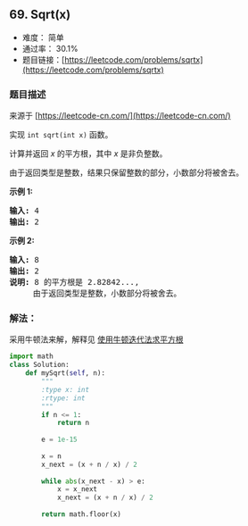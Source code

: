 ## 69. Sqrt(x)

- 难度： 简单
- 通过率： 30.1%
- 题目链接：[https://leetcode.com/problems/sqrtx](https://leetcode.com/problems/sqrtx)


### 题目描述

来源于 [https://leetcode-cn.com/](https://leetcode-cn.com/)

<p>实现&nbsp;<code>int sqrt(int x)</code>&nbsp;函数。</p>

<p>计算并返回&nbsp;<em>x</em>&nbsp;的平方根，其中&nbsp;<em>x </em>是非负整数。</p>

<p>由于返回类型是整数，结果只保留整数的部分，小数部分将被舍去。</p>

<p><strong>示例 1:</strong></p>

<pre><strong>输入:</strong> 4
<strong>输出:</strong> 2
</pre>

<p><strong>示例 2:</strong></p>

<pre><strong>输入:</strong> 8
<strong>输出:</strong> 2
<strong>说明:</strong> 8 的平方根是 2.82842..., 
&nbsp;    由于返回类型是整数，小数部分将被舍去。
</pre>


### 解法：

采用牛顿法来解，解释见 [使用牛顿迭代法求平方根](https://github.com/wy-ei/notebook/issues/50)

```python
import math
class Solution:
    def mySqrt(self, n):
        """
        :type x: int
        :rtype: int
        """
        if n <= 1:
            return n
        
        e = 1e-15
        
        x = n
        x_next = (x + n / x) / 2
        
        while abs(x_next - x) > e:
            x = x_next
            x_next = (x + n / x) / 2
        
        return math.floor(x)
```